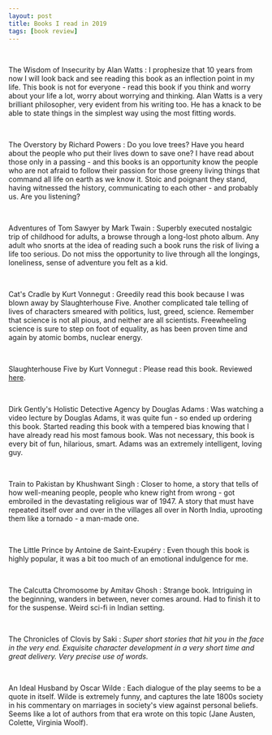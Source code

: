 ```yaml
---
layout: post
title: Books I read in 2019
tags: [book review]
---
```

<br/>

The Wisdom of Insecurity by Alan Watts
: I prophesize that 10 years from now I will look back and see reading this book as an inflection point in my life. This book is not for everyone - read this book if you think and worry about your life a lot, worry about worrying and thinking. Alan Watts is a very brilliant philosopher, very evident from his writing too. He has a knack to be able to state things in the simplest way using the most fitting words.

<br/>

The Overstory by Richard Powers
: Do you love trees? Have you heard about the people who put their lives down to save one? I have read about those only in a passing - and this books is an opportunity know the people who are not afraid to follow their passion for those greeny living things that command all life on earth as we know it. Stoic and poignant they stand, having witnessed the history, communicating to each other - and probably us. Are you listening?

<br/>

Adventures of Tom Sawyer by Mark Twain
: Superbly executed nostalgic trip of childhood for adults, a browse through a long-lost photo album. Any adult who snorts at the idea of reading such a book runs the risk of living a life too serious. Do not miss the opportunity to live through all the longings, loneliness, sense of adventure you felt as a kid.

<br/>

Cat's Cradle by Kurt Vonnegut
: Greedily read this book because I was blown away by Slaughterhouse Five. Another complicated tale telling of lives of characters smeared with politics, lust, greed, science. Remember that science is not all pious, and neither are all scientists. Freewheeling science is sure to step on foot of equality, as has been proven time and again by atomic bombs, nuclear energy.

<br/>

Slaughterhouse Five by Kurt Vonnegut
: Please read this book. Reviewed <a href="https://shikha-aggarwal.github.io/2019-06-08-slaughterhouse-five/" class="post-read-more">here</a>.

<br/>

Dirk Gently's Holistic Detective Agency by Douglas Adams
: Was watching a video lecture by Douglas Adams, it was quite fun - so ended up ordering this book. Started reading this book with a tempered bias knowing that I have already read his most famous book. Was not necessary, this book is every bit of fun, hilarious, smart. Adams was an extremely intelligent, loving guy.

<br/>

Train to Pakistan by Khushwant Singh
: Closer to home, a story that tells of how well-meaning people, people who knew right from wrong - got embroiled in the devastating religious war of 1947. A story that must have repeated itself over and over in the villages all over in North India, uprooting them like a tornado - a man-made one.

<br/>

The Little Prince by Antoine de Saint-Exupéry
: Even though this book is highly popular, it was a bit too much of an emotional indulgence for me.

<br/>

The Calcutta Chromosome by Amitav Ghosh
: Strange book. Intriguing in the beginning, wanders in between, never comes around. Had to finish it to for the suspense. Weird sci-fi in Indian setting.

<br/>

The Chronicles of Clovis by Saki 
: *Super short stories that hit you in the face in the very end. Exquisite character development in a very short time and great delivery. Very precise use of words.*

<br/>

An Ideal Husband by Oscar Wilde
: Each dialogue of the play seems to be a quote in itself. Wilde is extremely funny, and captures the late 1800s society in his commentary on marriages in society's view against personal beliefs. Seems like a lot of authors from that era wrote on this topic (Jane Austen, Colette, Virginia Woolf).

<br/>
